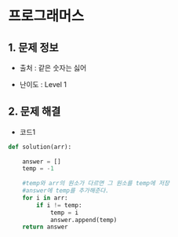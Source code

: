 # 프로그래머스  

## 1. 문제 정보

- 출처 : 같은 숫자는 싫어

- 난이도 : Level 1

## 2. 문제 해결

- 코드1 
```python
def solution(arr):
    
    answer = []
    temp = -1
    
    #temp와 arr의 원소가 다르면 그 원소를 temp에 저장
    #answer에 temp를 추가해준다.
    for i in arr:
        if i != temp:
            temp = i
            answer.append(temp)
    return answer
```   
